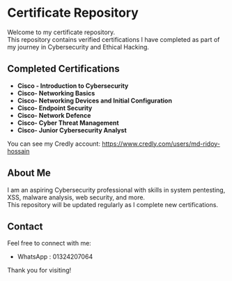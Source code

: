 # Certificate Repository

Welcome to my certificate repository.  
This repository contains verified certifications I have completed as part of my journey in Cybersecurity and Ethical Hacking.

## Completed Certifications

- **Cisco - Introduction to Cybersecurity**
- **Cisco- Networking Basics**
- **Cisco- Networking Devices and Initial Configuration**
- **Cisco- Endpoint Security**
- **Cisco- Network Defence**
- **Cisco- Cyber Threat Management**
- **Cisco- Junior Cybersecurity Analyst**

You can see my Credly account: https://www.credly.com/users/md-ridoy-hossain

## About Me

I am an aspiring Cybersecurity professional with skills in system pentesting, XSS, malware analysis, web security, and more.  
This repository will be updated regularly as I complete new certifications.

## Contact

Feel free to connect with me:  
- WhatsApp : 01324207064

Thank you for visiting!
